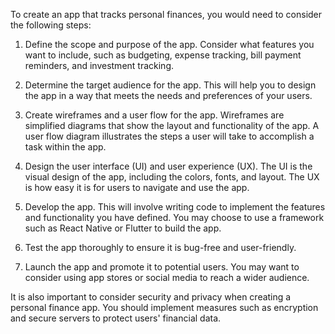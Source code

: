 To create an app that tracks personal finances, you would need to consider the following steps:

1.  Define the scope and purpose of the app. Consider what features you want to include, such as budgeting, expense tracking, bill payment reminders, and investment tracking.
    
2.  Determine the target audience for the app. This will help you to design the app in a way that meets the needs and preferences of your users.
    
3.  Create wireframes and a user flow for the app. Wireframes are simplified diagrams that show the layout and functionality of the app. A user flow diagram illustrates the steps a user will take to accomplish a task within the app.
    
4.  Design the user interface (UI) and user experience (UX). The UI is the visual design of the app, including the colors, fonts, and layout. The UX is how easy it is for users to navigate and use the app.
    
5.  Develop the app. This will involve writing code to implement the features and functionality you have defined. You may choose to use a framework such as React Native or Flutter to build the app.
    
6.  Test the app thoroughly to ensure it is bug-free and user-friendly.
    
7.  Launch the app and promote it to potential users. You may want to consider using app stores or social media to reach a wider audience.
    

It is also important to consider security and privacy when creating a personal finance app. You should implement measures such as encryption and secure servers to protect users' financial data.